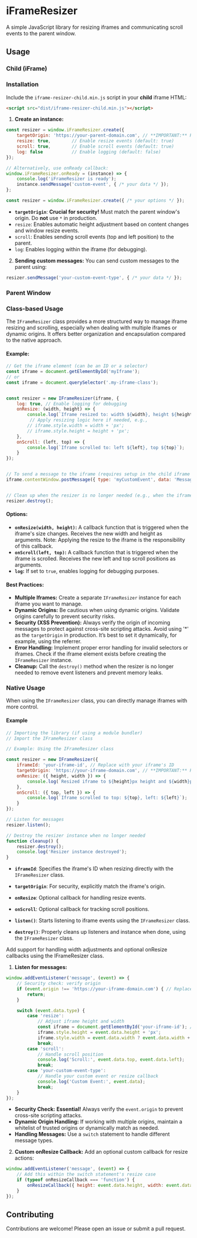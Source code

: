 # iFrameResizer

A simple JavaScript library for resizing iframes and communicating scroll events to the parent window.

## Usage

### Child (iFrame)

### Installation

Include the `iframe-resizer-child.min.js` script in your **child** iframe HTML:

```html
<script src="dist/iframe-resizer-child.min.js"></script>
```

1. **Create an instance:**

```javascript
const resizer = window.iFrameResizer.create({
    targetOrigin: 'https://your-parent-domain.com', // **IMPORTANT:** Replace with your parent domain
    resize: true,        // Enable resize events (default: true)
    scroll: true,        // Enable scroll events (default: true)
    log: false           // Enable logging (default: false)
});

// Alternatively, use onReady callback:
window.iFrameResizer.onReady = (instance) => {
    console.log('iFrameResizer is ready');
    instance.sendMessage('custom-event', { /* your data */ });
};

const resizer = window.iFrameResizer.create({ /* your options */ });
```

*   **`targetOrigin`**:  **Crucial for security!**  Must match the parent window's origin.  Do **not** use `*` in production.
*   `resize`:  Enables automatic height adjustment based on content changes and window resize events.
*   `scroll`: Enables sending scroll events (top and left position) to the parent.
*   `log`: Enables logging within the iframe (for debugging).

2. **Sending custom messages:** You can send custom messages to the parent using:

```javascript
resizer.sendMessage('your-custom-event-type', { /* your data */ });
```


### Parent Window

### Class-based Usage

The `IFrameResizer` class provides a more structured way to manage iframe resizing and scrolling, especially when dealing with multiple iframes or dynamic origins.  It offers better organization and encapsulation compared to the native approach.

#### Example:

```javascript
// Get the iframe element (can be an ID or a selector)
const iframe = document.getElementById('myIframe'); 
// or
const iframe = document.querySelector('.my-iframe-class');


const resizer = new IFrameResizer(iframe, {
    log: true, // Enable logging for debugging
    onResize: (width, height) => {
        console.log(`Iframe resized to: width ${width}, height ${height}`);
         // Apply resizing logic here if needed, e.g.,
        // iframe.style.width = width + 'px';
        // iframe.style.height = height + 'px';
    },
    onScroll: (left, top) => {
        console.log(`Iframe scrolled to: left ${left}, top ${top}`);
    }
});


// To send a message to the iframe (requires setup in the child iframe's code):
iframe.contentWindow.postMessage({ type: 'myCustomEvent', data: 'Message from parent' }, '*'); // Use a specific targetOrigin for security in production


// Clean up when the resizer is no longer needed (e.g., when the iframe is removed)
resizer.destroy();


```

#### Options:

*   **`onResize(width, height)`:**  A callback function that is triggered when the iframe's size changes.  Receives the new width and height as arguments.  Note: Applying the resize to the iframe is the responsibility of this callback.
*   **`onScroll(left, top)`:** A callback function that is triggered when the iframe is scrolled. Receives the new left and top scroll positions as arguments.
*   **`log`:**  If set to `true`, enables logging for debugging purposes.


#### Best Practices:

*   **Multiple Iframes:** Create a separate `IFrameResizer` instance for each iframe you want to manage.
*   **Dynamic Origins:** Be cautious when using dynamic origins.  Validate origins carefully to prevent security risks.
*   **Security (XSS Prevention):** Always verify the origin of incoming messages to protect against cross-site scripting attacks.  Avoid using '\*' as the `targetOrigin` in production. It’s best to set it dynamically, for example, using the referrer.
*   **Error Handling:** Implement proper error handling for invalid selectors or iframes. Check if the iframe element exists before creating the `IFrameResizer` instance.
*   **Cleanup:** Call the `destroy()` method when the resizer is no longer needed to remove event listeners and prevent memory leaks.

### Native Usage

When using the `IFrameResizer` class, you can directly manage iframes with more control.

#### Example

```javascript
// Importing the library (if using a module bundler)
// Import the IFrameResizer class

// Example: Using the IFrameResizer class

const resizer = new IFrameResizer({
    iframeId: 'your-iframe-id', // Replace with your iframe's ID
    targetOrigin: 'https://your-iframe-domain.com', // **IMPORTANT:** Replace with your iframe's origin
    onResize: ({ height, width }) => {
        console.log(`Resized iframe to ${height}px height and ${width}px width`);
    },
    onScroll: ({ top, left }) => {
        console.log(`Iframe scrolled to top: ${top}, left: ${left}`);
    }
});

// Listen for messages
resizer.listen();

// Destroy the resizer instance when no longer needed
function cleanup() {
    resizer.destroy();
    console.log('Resizer instance destroyed');
}
```

*   **`iframeId`**: Specifies the iframe's ID when resizing directly with the `IFrameResizer` class.
*   **`targetOrigin`**: For security, explicitly match the iframe's origin.
*   **`onResize`**: Optional callback for handling resize events.
*   **`onScroll`**: Optional callback for tracking scroll positions.
*   **`listen()`**: Starts listening to iframe events using the `IFrameResizer` class.

*   **`destroy()`**: Properly cleans up listeners and instance when done, using the `IFrameResizer` class.

Add support for handling width adjustments and optional onResize callbacks using the IFrameResizer class.

1. **Listen for messages:**

```javascript
window.addEventListener('message', (event) => {
    // Security check: verify origin
    if (event.origin !== 'https://your-iframe-domain.com') { // Replace with your iframe domain
        return;
    }

    switch (event.data.type) {
        case 'resize':
            // Adjust iframe height and width
            const iframe = document.getElementById('your-iframe-id'); // Replace with your iframe's ID
            iframe.style.height = event.data.height + 'px';
            iframe.style.width = event.data.width ? event.data.width + 'px' : iframe.style.width;
            break;
        case 'scroll':
            // Handle scroll position
            console.log('Scroll:', event.data.top, event.data.left);
            break;
        case 'your-custom-event-type':
            // Handle your custom event or resize callback
            console.log('Custom Event:', event.data);
            break;
    }
});

```

*   **Security Check:**  **Essential!** Always verify the `event.origin` to prevent cross-site scripting attacks.
*   **Dynamic Origin Handling:** If working with multiple origins, maintain a whitelist of trusted origins or dynamically match as needed.
*   **Handling Messages:**  Use a `switch` statement to handle different message types.

2. **Custom onResize Callback:** Add an optional custom callback for resize actions:

```javascript
window.addEventListener('message', (event) => {
    // Add this within the switch statement's resize case
    if (typeof onResizeCallback === 'function') {
        onResizeCallback({ height: event.data.height, width: event.data.width });
    }
});
```

## Contributing

Contributions are welcome! Please open an issue or submit a pull request.